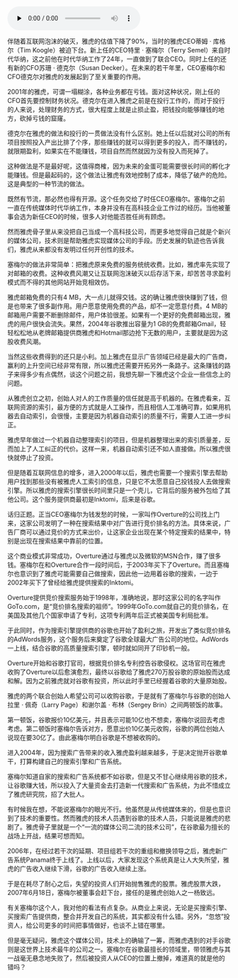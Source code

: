 <audio id="audio" title="116 | 互联网第一股雅虎的兴衰：运气不敌技术" controls="" preload="none"><source id="mp3" src="https://static001.geekbang.org/resource/audio/77/24/7753eea6ff25169a0930553922d15424.mp3"></audio>

伴随着互联网泡沫的破灭，雅虎的估值下降了90%，当时的雅虎CEO蒂姆 · 库格尔（Tim Koogle）被迫下台。新上任的CEO特里 · 塞梅尔（Terry Semel）来自时代华纳，这之前他在时代华纳工作了24年，一直做到了联合CEO。同时上任的还有新的CFO苏珊 · 德克尔（Susan Decker）。在未来的若干年里，CEO塞梅尔和CFO德克尔对雅虎的发展起到了至关重要的作用。

2001年的雅虎，可谓一塌糊涂，各种业务都在亏钱。面对这种状况，刚上任的CFO首先要控制财务状况。德克尔在进入雅虎之前是在投行工作的，而对于投行的人来说，处理财务的方式，很大程度上就是止损止盈，把钱投向能够赚钱的地方，砍掉亏钱的窟窿。

德克尔在雅虎的做法和投行的一贯做法没有什么区别。她上任以后就对公司的所有项目按照投入产出比排了个序，那些赚钱的就可以得到更多的投入，而不赚钱的，就限期盈利，如果实在不能赚钱，项目自然而然就因为没有投入而死掉了。

这种做法是不是最好呢，这值得商榷，因为未来的金蛋可能需要很长时间的孵化才能赚钱。但是最起码的，这个做法让雅虎有效地控制了成本，降低了破产的危险。这是典型的一种节流的做法。

既然有节流，那必然也得有开源。这个任务交给了时任CEO塞梅尔。塞梅尔之前一直在传统媒体时代华纳工作，本身并没有在高科技企业工作过的经历。当他被董事会选为新任CEO的时候，很多人对他能否胜任尚有顾虑。

然而雅虎骨子里从来没把自己当成一个高科技公司，而更多地觉得自己就是个新兴的媒体公司，技术则是帮助雅虎实现媒体公司的手段。历史发展的轨迹也告诉我们，雅虎从来都没有发明过任何开创性的技术。

塞梅尔的做法非常简单：把雅虎原来免费的服务统统收费。比如，雅虎率先实现了对邮箱的收费。这种收费风潮又让互联网泡沫破灭以后存活下来，却苦苦寻求盈利模式而不得的其他网站开始竞相效仿。

雅虎邮箱免费的只有4 MB，大一点儿就得交钱。这的确让雅虎很快赚到了钱，但是也带来了很多副作用。用户愿意使用免费的产品，却不一定愿意付费。4 MB的邮箱用户需要不断删除邮件，用户体验很差。如果有一个更好的免费邮箱出现，雅虎的用户很快会流失。果然，2004年谷歌推出容量为1 GB的免费邮箱Gmail，轻轻松松地从老牌邮箱提供商雅虎和Hotmail那边抢下无数的用户，主要就是因为这股收费风潮。

当然这些收费得到的还只是小利。加上雅虎在显示广告领域已经是最大的广告商，赢利的上升空间已经非常有限，所以雅虎还需要开拓另外一条路子。这条赚钱的路子来得多少有点偶然，谈这个问题之前，我想先聊一下雅虎这个企业一些信念上的问题。

从雅虎创立之初，创始人对人的工作质量的信任就是高于机器的。在雅虎看来，互联网资源的索引，最方便的方式就是人工操作，而且相信人工准确可靠，如果用机器去自动索引，会很慢，主要是因为机器自动索引的质量不行，需要人工进一步纠正。

雅虎早年做过一个机器自动整理索引的项目，但是机器整理出来的索引质量差，反而加上了人工纠正的代价。这样一来，机器自动索引还不如人直接做。所以雅虎很快就停止了投资。

但是随着互联网信息的增多，进入2000年以后，雅虎也需要一个搜索引擎去帮助用户找到那些没有被雅虎人工索引的信息，只是它不太愿意自己投钱投人去做搜索引擎。所以雅虎的搜索引擎很长时间里只是一个壳儿，它背后的服务被外包给了其他公司。这个服务提供商最初是Inktomi，后来是谷歌。

话归正题。正当CEO塞梅尔为钱发愁的时候，一家叫作Overture的公司找上门来，这家公司发明了一种在搜索结果中对广告进行竞价排名的方法。具体来说，广告厂商可以通过竞价的方式来出价，让这家企业出现在某个特定搜索的结果中，特别是出现在搜索结果中靠前的位置。

这个商业模式非常成功，Overture通过与雅虎以及微软的MSN合作，赚了很多钱。塞梅尔在和Overture合作一段时间后，于2003年买下了Overture。而且塞梅尔也意识到了雅虎可能需要自己做搜索，因此他一边用着谷歌的搜索，一边于2002年买下了曾经给雅虎提供搜索的Inktomi。

Overture提供竞价搜索服务始于1998年，准确地说，那时这家公司的名字叫作GoTo.com，是“竞价排名搜索的祖师”。1999年GoTo.com就自己的竞价排名，在美国及其他几个国家申请了专利，这项专利两年后正式被美国专利局批准。

于此同时，作为搜索引擎提供商的谷歌也开始了盈利之旅，开发出了类似竞价排名的AdWords服务，这个服务后来奠定了谷歌全球最大广告公司的地位。AdWords一上线，结合谷歌的高质量搜索引擎，顿时就如同开了印钞机一般。

Overture开始和谷歌打官司，根据竞价排名专利控告谷歌侵权。这场官司在雅虎收购了Overture以后愈演愈烈，最终以谷歌给了雅虎270万股谷歌的原始股而达成和解。因为之前雅虎就对谷歌有投资，所以此时手里已经握着谷歌的大量原始股。

雅虎的两个联合创始人希望公司可以收购谷歌，于是就有了塞梅尔与谷歌的创始人拉里 · 佩奇（Larry Page）和谢尔盖 · 布林（Sergey Brin）之间两顿饭的故事。

第一顿饭，谷歌报价10亿美元，并且表示可能10亿也不想卖，塞梅尔说回去考虑考虑。第二顿饭时塞梅尔告诉对方，愿意出价10亿美元收购，谷歌的两位创始人说现在要30亿了。由此塞梅尔明白谷歌是不想被收购的。

进入2004年，因为搜索广告带来的收入雅虎盈利越来越多，于是决定抛开谷歌单干，打算构建自己的搜索引擎和广告系统。

塞梅尔知道自家的搜索和广告系统都不如谷歌，但是又不甘心继续用谷歌的技术，让谷歌赚大钱，所以投入了大量资金去打造新一代搜索和广告系统，为此不惜成立了雅虎研究院，招了大批人。

有时候我在想，不能说塞梅尔的眼光不行。他虽然是从传统媒体来的，但是也意识到了技术的重要性。然而雅虎的技术人员遇到谷歌的技术人员，只能说是雅虎的悲剧了。雅虎骨子里就是一个“一流的媒体公司二流的技术公司”，在谷歌最为擅长的战场上开战，结果可想而知。

2006年，在经过若干次的延期、项目组若干次的重组和撤换领导之后，雅虎新广告系统Panama终于上线了。上线以后，大家发现这个系统真是让人大失所望，雅虎的广告收入继续下滑，谷歌的广告收入继续上涨。

于是在耗尽了耐心之后，失望的投资人们开始抛售雅虎的股票。雅虎股票大跌，2007年6月18日，塞梅尔被董事会赶下台，接任的是雅虎创始人之一杨致远。

有关塞梅尔这个人，我对他的看法有点复杂。从商业上来说，无论是买搜索引擎、买搜索广告提供商，整合并开发自己的系统，其实都没有什么错。另外，“忽悠”投资人，给公司更多的时间把事情做好，也谈不上错在哪里。

但是毫无疑问，雅虎这个媒体公司，技术上的确输了一筹，而雅虎遇到的对手谷歌则是这世界上技术最牛的公司之一。塞梅尔在谷歌最擅长的领域里，带领雅虎与其一战毫无悬念地失败了，然后被投资人从CEO的位置上撤掉，难道真的就是他的错吗？


